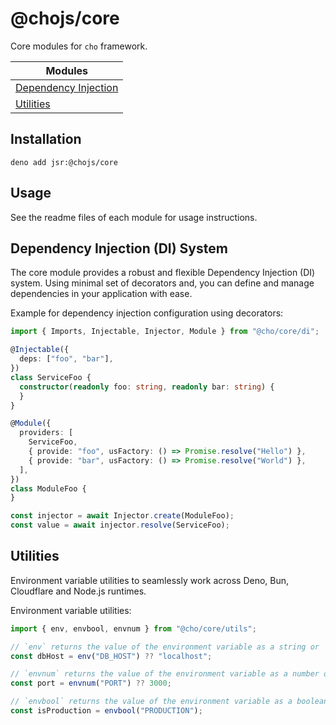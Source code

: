 # @chojs/core

Core modules for `cho` framework.

| Modules                                |
| -------------------------------------- |
| [Dependency Injection](./di/readme.md) |
| [Utilities](./utils/readme.md)         |

## Installation

```
deno add jsr:@chojs/core
```

## Usage

See the readme files of each module for usage instructions.

## Dependency Injection (DI) System

The core module provides a robust and flexible Dependency Injection (DI) system.
Using minimal set of decorators and, you can define and manage dependencies in
your application with ease.

Example for dependency injection configuration using decorators:

```ts
import { Imports, Injectable, Injector, Module } from "@cho/core/di";

@Injectable({
  deps: ["foo", "bar"],
})
class ServiceFoo {
  constructor(readonly foo: string, readonly bar: string) {
  }
}

@Module({
  providers: [
    ServiceFoo,
    { provide: "foo", usFactory: () => Promise.resolve("Hello") },
    { provide: "bar", usFactory: () => Promise.resolve("World") },
  ],
})
class ModuleFoo {
}

const injector = await Injector.create(ModuleFoo);
const value = await injector.resolve(ServiceFoo);
```

## Utilities

Environment variable utilities to seamlessly work across Deno, Bun, Cloudflare
and Node.js runtimes.

Environment variable utilities:

```ts
import { env, envbool, envnum } from "@cho/core/utils";

// `env` returns the value of the environment variable as a string or `undefined` if not set.
const dbHost = env("DB_HOST") ?? "localhost";

// `envnum` returns the value of the environment variable as a number or `undefined` if not set or not a valid number.
const port = envnum("PORT") ?? 3000;

// `envbool` returns the value of the environment variable as a boolean interpreting "1", "true", "yes", "on" (case-insensitive) as true.
const isProduction = envbool("PRODUCTION");
```
